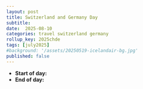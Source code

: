 ```yaml
---
layout: post
title: Switzerland and Germany Day 
subtitle: 
date:  2025-08-10
categories: travel switzerland germany
rollup_key: 2025chde
tags: [july2025]
#background: '/assets/20250519-icelandair-bg.jpg'
published: false
---
```


- **Start of day:** 
- **End of day:** 

